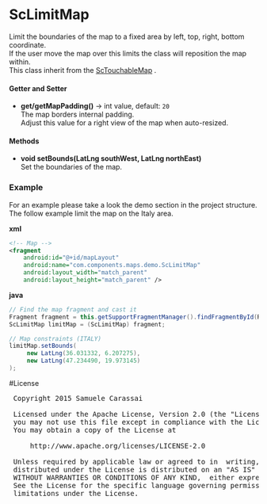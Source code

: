 # ScLimitMap
Limit the boundaries of the map to a fixed area by left, top, right, bottom coordinate.<br />
If the user move the map over this limits the class will reposition the map within.<br />
This class inherit from the [ScTouchableMap](ScTouchableMap.md) .

#### Getter and Setter
- **get/getMapPadding()**  -> int value, default: <code>20</code><br />
The map borders internal padding.<br />
Adjust this value for a right view of the map when auto-resized.

#### Methods
- **void setBounds(LatLng southWest, LatLng northEast)**<br />
Set the boundaries of the map.

### Example
For an example please take a look the demo section in the project structure.<br />
The follow example limit the map on the Italy area.

**xml**
```xml
<!-- Map -->
<fragment
    android:id="@+id/mapLayout"
    android:name="com.components.maps.demo.ScLimitMap"
    android:layout_width="match_parent"
    android:layout_height="match_parent" />
```

**java**
```java
// Find the map fragment and cast it
Fragment fragment = this.getSupportFragmentManager().findFragmentById(R.id.mapLayout);
ScLimitMap limitMap = (ScLimitMap) fragment;

// Map constraints (ITALY)
limitMap.setBounds(
     new LatLng(36.031332, 6.207275),
     new LatLng(47.234490, 19.973145)
);
```


#License
<pre>
 Copyright 2015 Samuele Carassai

 Licensed under the Apache License, Version 2.0 (the "License");
 you may not use this file except in compliance with the License.
 You may obtain a copy of the License at

     http://www.apache.org/licenses/LICENSE-2.0

 Unless required by applicable law or agreed to in  writing, software
 distributed under the License is distributed on an "AS IS" BASIS,
 WITHOUT WARRANTIES OR CONDITIONS OF ANY KIND,  either express or implied.
 See the License for the specific language governing permissions and
 limitations under the License.
</pre>
